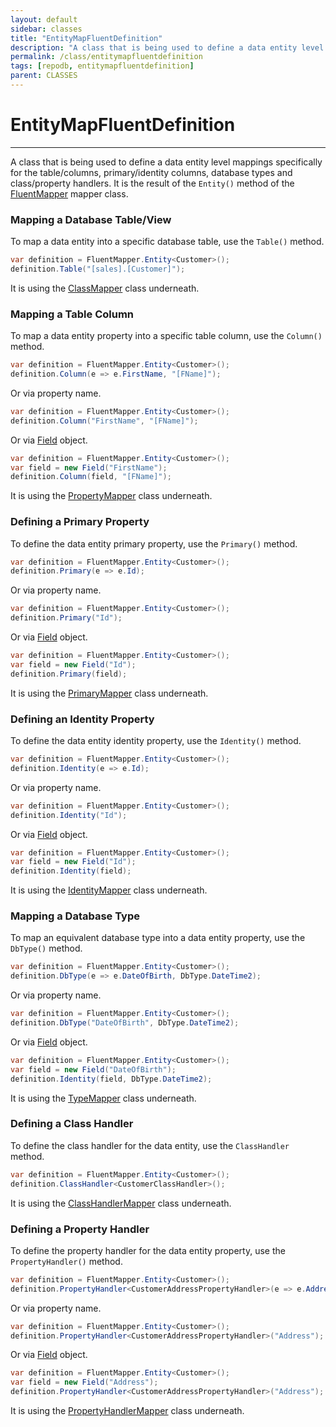 ```yaml
---
layout: default
sidebar: classes
title: "EntityMapFluentDefinition"
description: "A class that is being used to define a data entity level mappings (i.e.: Table, Column, Primary, Identity, DB Type and Class/Property Handler)."
permalink: /class/entitymapfluentdefinition
tags: [repodb, entitymapfluentdefinition]
parent: CLASSES
---
```


# EntityMapFluentDefinition

---

A class that is being used to define a data entity level mappings specifically for the table/columns, primary/identity columns, database types and class/property handlers. It is the result of the `Entity()` method of the [FluentMapper](/mapper/fluentmapper) mapper class.

### Mapping a Database Table/View

To map a data entity into a specific database table, use the `Table()` method.

```csharp
var definition = FluentMapper.Entity<Customer>();
definition.Table("[sales].[Customer]");
```

It is using the [ClassMapper](/mapper/classmapper) class underneath.

### Mapping a Table Column

To map a data entity property into a specific table column, use the `Column()` method.

```csharp
var definition = FluentMapper.Entity<Customer>();
definition.Column(e => e.FirstName, "[FName]");
```

Or via property name.

```csharp
var definition = FluentMapper.Entity<Customer>();
definition.Column("FirstName", "[FName]");
```

Or via [Field](/class/field) object.

```csharp
var definition = FluentMapper.Entity<Customer>();
var field = new Field("FirstName");
definition.Column(field, "[FName]");
```

It is using the [PropertyMapper](/mapper/propertymapper) class underneath.

### Defining a Primary Property

To define the data entity primary property, use the `Primary()` method.

```csharp
var definition = FluentMapper.Entity<Customer>();
definition.Primary(e => e.Id);
```

Or via property name.

```csharp
var definition = FluentMapper.Entity<Customer>();
definition.Primary("Id");
```

Or via [Field](/class/field) object.

```csharp
var definition = FluentMapper.Entity<Customer>();
var field = new Field("Id");
definition.Primary(field);
```

It is using the [PrimaryMapper](/mapper/primarymapper) class underneath.

### Defining an Identity Property

To define the data entity identity property, use the `Identity()` method.

```csharp
var definition = FluentMapper.Entity<Customer>();
definition.Identity(e => e.Id);
```

Or via property name.

```csharp
var definition = FluentMapper.Entity<Customer>();
definition.Identity("Id");
```

Or via [Field](/class/field) object.

```csharp
var definition = FluentMapper.Entity<Customer>();
var field = new Field("Id");
definition.Identity(field);
```

It is using the [IdentityMapper](/mapper/identitymapper) class underneath.

### Mapping a Database Type

To map an equivalent database type into a data entity property, use the `DbType()` method.

```csharp
var definition = FluentMapper.Entity<Customer>();
definition.DbType(e => e.DateOfBirth, DbType.DateTime2);
```

Or via property name.

```csharp
var definition = FluentMapper.Entity<Customer>();
definition.DbType("DateOfBirth", DbType.DateTime2);
```

Or via [Field](/class/field) object.

```csharp
var definition = FluentMapper.Entity<Customer>();
var field = new Field("DateOfBirth");
definition.Identity(field, DbType.DateTime2);
```

It is using the [TypeMapper](/mapper/typemapper) class underneath.

### Defining a Class Handler

To define the class handler for the data entity, use the `ClassHandler` method.

```csharp
var definition = FluentMapper.Entity<Customer>();
definition.ClassHandler<CustomerClassHandler>();
```

It is using the [ClassHandlerMapper](/mapper/classhandlermapper) class underneath.

### Defining a Property Handler

To define the property handler for the data entity property, use the `PropertyHandler()` method.

```csharp
var definition = FluentMapper.Entity<Customer>();
definition.PropertyHandler<CustomerAddressPropertyHandler>(e => e.Address);
```

Or via property name.

```csharp
var definition = FluentMapper.Entity<Customer>();
definition.PropertyHandler<CustomerAddressPropertyHandler>("Address");
```

Or via [Field](/class/field) object.

```csharp
var definition = FluentMapper.Entity<Customer>();
var field = new Field("Address");
definition.PropertyHandler<CustomerAddressPropertyHandler>("Address");
```

It is using the [PropertyHandlerMapper](/mapper/propertyhandlermapper) class underneath.

